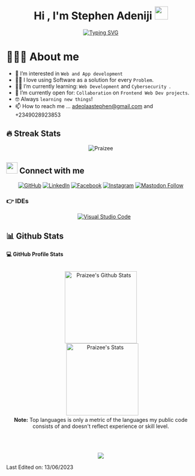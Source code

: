 <h1 align="center">Hi , I'm Stephen Adeniji <img src="https://media.giphy.com/media/hvRJCLFzcasrR4ia7z/giphy.gif" width="35"></h1>

<p align="center">
<a href="https://git.io/typing-svg"><img src="https://readme-typing-svg.demolab.com?font=Fira+Code&pause=1000&center=true&width=435&lines=A+Frontend+Web+Developer+%F0%9F%A7%91%F0%9F%8F%BD%E2%80%8D%F0%9F%92%BB;Computer+Science+student+%F0%9F%92%BB;Software+Engineer+%F0%9F%9B%A0%EF%B8%8F;Always+learning+new+things+%F0%9F%A4%93" alt="Typing SVG" /></a>
</p>
 

# 💁🏽‍♂️  About me
- 👀 I’m interested in `Web and App development`
- :technologist: I love using Software as a solution for every `Problem`.
- :student: I’m currently learning: `Web Development` and `Cybersecurity `.
- 💞️ I’m currently open for: `Collaboration` on `Frontend Web Dev projects`.
- :nerd_face: Always `learning new things`!
- 📫 How to reach me ... adeolaastephen@gmail.com and +2349028923853
<!-- - :computer: I am a creative programmer mainly at `Sketching` and `Machine Learning`. -->
<!-- - :school: I am pursuing `Engineering` @ Sairam Engineering College -->
<!-- - :trophy: An upcoming `Youtuber` -->
<!-- - :thinking: I’m currently open for: `An Colabration` or a new `Project work`. -->


## 🔥 Streak Stats
<p align="center">
  <img src="https://github.com/Praizee/Praizee/assets/89282358/115fa7a8-4047-445d-b11e-66947fd5f285" alt="Praizee">

<!--   [![GitHub Streak](https://streak-stats.demolab.com?user=Praizee&theme=algolia&type=png)](https://git.io/streak-stats) -->
<!--   <img src="https://github-readme-streak-stats.herokuapp.com/?user=MRMYSTERY003&theme=algolia" alt="MRMYSTERY003" /> -->
</p>



## <img src="https://media.giphy.com/media/iY8CRBdQXODJSCERIr/giphy.gif" width="30px"> Connect with me
<p align="center">
	<a href="https://github.com/Praizee"><img src="https://img.shields.io/badge/GitHub-%23121011.svg?style=plastic&logo=GitHub&logoColor=white" alt="GitHub"/></a>
	<a href="https://www.linkedin.com/in/stephen-adeniji/"><img src="https://img.shields.io/badge/LinkedIn-%230A66C2.svg?style=plastic&logo=linkedin&logoColor=white" alt="LinkedIn"/></a>
	<a href="https://www.facebook.com/steve.ade1407/"><img src="https://img.shields.io/badge/Facebook-%231877F2.svg?style=plastic&logo=facebook&logoColor=white" alt="Facebook"/></a>
	<a href="https://www.instagram.com/steve_ade14/"><img src="https://img.shields.io/badge/Instagram-%23E4405F.svg?plastic&logo=Instagram&logoColor=white" alt="Instagram"/></a>
  <a href="https://twitter.com/steve_ade1407"><img alt="Mastodon Follow" src="https://img.shields.io/badge/Twitter-%231DA1F2.svg?style=plastic&logo=Twitter&logoColor=white"></a>
</p>


### 👉 IDEs
 
<p align="center">
  &emsp;
    <a href="#"><img alt="Visual Studio Code" src="https://img.shields.io/badge/Visual%20Studio%20Code-0078d7.svg?style=plastic&logo=visual-studio-code&logoColor=white"></a>
</p>

## 📊 Github Stats

  <summary><b>💻 GitHub Profile Stats</b></summary>
  <br/>
  <p align="center">
    <a href="https://github.com/anuraghazra/github-readme-stats"><img alt="Praizee's Github Stats" src="https://github-readme-stats.vercel.app/api?username=Praizee&show_icons=true&count_private=true&theme=algolia" height="192px"/></a>
<br/>
  &nbsp;
	  <img src="https://github-readme-stats.vercel.app/api/top-langs?username=Praizee&langs_count=10&show_icons=true&locale=en&layout=compact&theme=algolia" alt="Praizee's Stats" height="192px"/>
  <br/>
  <b>Note:</b> Top languages is only a metric of the languages my public code consists of and doesn't reflect experience or skill level.
  </p>
  
<br/>
<br/>

<p align="center">
<a href="https://hits.seeyoufarm.com"><img src="https://hits.seeyoufarm.com/api/count/incr/badge.svg?url=https%3A%2F%2Fgithub.com%2FPraizee&count_bg=%2379C83D&title_bg=%23555555&icon=&icon_color=%23E7E7E7&title=Profile-Hits&edge_flat=false"/></a>
</p>

Last Edited on: 13/06/2023

<!-- https://streak-stats.demolab.com/demo/ -->
<!-- https://hits.seeyoufarm.com/ -->
<!-- https://readme-typing-svg.demolab.com/demo/ -->
<!-- https://github-profile-trophy.vercel.app/?username=Praizee -->
<!-- https://shields.io/ -->
<!-- <a href="https://git.io/typing-svg"><img src="https://readme-typing-svg.demolab.com?font=Fira+Code&pause=1000&center=true&width=435&lines=A+Frontend+Web+Developer+%F0%9F%A7%91%F0%9F%8F%BD%E2%80%8D%F0%9F%92%BB;Computer+Science+student+%F0%9F%92%BB;Software+Engineer+%F0%9F%9B%A0%EF%B8%8F;Always+learning+new+things+%F0%9F%A4%93" alt="Typing SVG" /></a> -->

<!---
Praizee/Praizee is a ✨ special ✨ repository because its `README.md` (this file) appears on your GitHub profile.
You can click the Preview link to take a look at your changes.
--->
